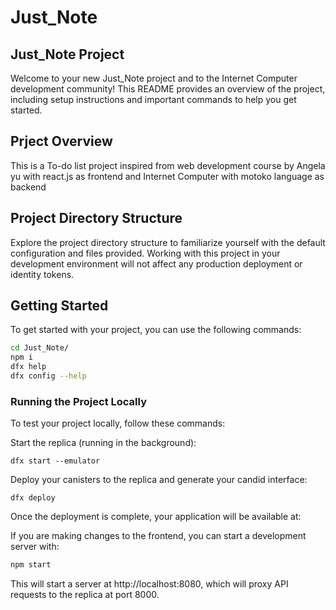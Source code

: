 # Just_Note

## Just_Note Project
Welcome to your new Just_Note project and to the Internet Computer development community! This README provides an overview of the project, including setup instructions and important commands to help you get started.

## Prject Overview
This is a To-do list project inspired from web development course by Angela yu with react.js as frontend and Internet Computer with motoko language as backend  

## Project Directory Structure
Explore the project directory structure to familiarize yourself with the default configuration and files provided. Working with this project in your development environment will not affect any production deployment or identity tokens.

## Getting Started
 To get started with your project, you can use the following commands:

  ```bash
  cd Just_Note/
  npm i
  dfx help
  dfx config --help
  ```
  
  ### Running the Project Locally
  To test your project locally, follow these commands:
  
  Start the replica (running in the background):
  
  ```wsl(ubuntu)
  dfx start --emulator
  ```
  Deploy your canisters to the replica and generate your candid interface:
  
  ```wsl(ubuntu)
  dfx deploy
  ```
  Once the deployment is complete, your application will be available at:
  
  If you are making changes to the frontend, you can start a development server with:
  
  ```bash
  npm start
  ```
  This will start a server at http://localhost:8080, which will proxy API requests to the replica at port 8000.
